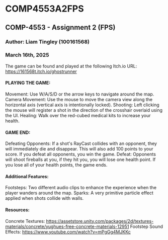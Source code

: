 # COMP4553A2FPS
 
## COMP-4553 - Assignment 2 (FPS)
### Author: Liam Tingley (100161568)
### March 16th, 2025

The game can be found and played at the following Itch.io URL: https://161568t.itch.io/ghostrunner

#### PLAYING THE GAME:
Movement: Use W/A/S/D or the arrow keys to navigate around the map.
Camera Movement: Use the mouse to move the camera view along the horizontal axis (vertical axis is intentionally locked). 
Shooting: Left clicking the mouse will register a shot in the direction of the crosshair overlaid using the UI.
Healing: Walk over the red-cubed medical kits to increase your health.

#### GAME END:
Defeating Opponents: If a shot's RayCast collides with an opponent, they will immediately die and disappear. This will also add 100 points to your score. If you defeat all opponents, you win the game.
Defeat: Opponents will shoot fireballs at you, if they hit you, you will lose one health point. If you lose all of your health points, the game ends.

#### Additional Features:
Footsteps: Two different audio clips to enhance the experience when the player wanders around the map.
Sparks: A very primitive particle effect applied when shots collide with walls.

#### Resources:
Concrete Textures: https://assetstore.unity.com/packages/2d/textures-materials/concrete/yughues-free-concrete-materials-12951
Footstep Sound Effects: https://www.youtube.com/watch?v=mPgGg4MJKKc

